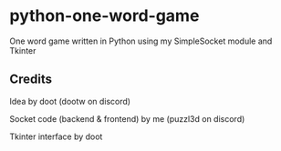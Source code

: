 # python-one-word-game

One word game written in Python using my SimpleSocket module and Tkinter

## Credits

Idea by doot (dootw on discord)

Socket code (backend & frontend) by me (puzzl3d on discord)

Tkinter interface by doot
